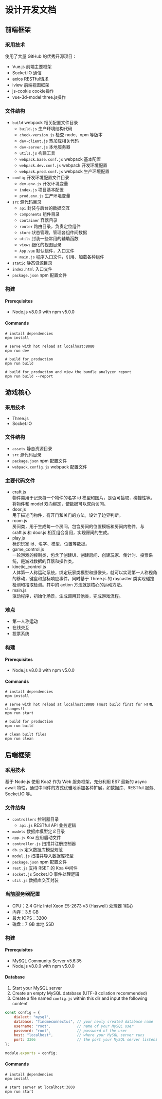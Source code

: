 # 设计开发文档

## 前端框架

### 采用技术
使用了大量 GitHub 的优秀开源项目：
* Vue.js 前端主要框架
* Socket.IO 通信
* axios RESTful请求
* iview 前端视图框架
* js-cookie cookie操作
* vue-3d-model three.js操作

### 文件结构
* `build` webpack 相关配置文件目录
    * `build.js` 生产环境结构代码
    * `check-version.js` 检查 node、npm 等版本
    * `dev-client.js` 热加载相关代码
    * `dev-server.js` 本地服务器
    * `utils.js` 构建工具
    * `webpack.base.conf.js` webpack 基本配置
    * `webpack.dev.conf.js` webpack 开发环境配置
    * `webpack.prod.conf.js` webpack 生产环境配置
* `config` 开发环境配置文件目录
    * `dev.env.js` 开发环境变量
    * `index.js` 项目基本配置
    * `prod.env.js` 生产环境变量
* `src` 源代码目录
    * `api` 封装与后台的数据交互
    * `components` 组件目录
    * `container` 容器目录
    * `router` 路由目录，负责定位组件
    * `store` 状态管理，管理各组件间数据
    * `utils` 封装一些常用的辅助函数
    * `views` 细化的视图目录
    * `App.vue` 默认组件，入口文件
    * `main.js` 程序入口文件，引用、加载各种组件
* `static` 静态资源目录
* `index.html` 入口文件
* `package.json` npm 配置文件

### 构建

#### Prerequisites
* Node.js v8.0.0 with npm v5.0.0

#### Commands
```shell
# install dependencies
npm install

# serve with hot reload at localhost:8080
npm run dev

# build for production
npm run build

# build for production and view the bundle analyzer report
npm run build --report
```

## 游戏核心

### 采用技术
* Three.js
* Socket.IO

### 文件结构
* `assets` 静态资源目录
* `src` 源代码目录
* `package.json` npm 配置文件
* `webpack.config.js` webpack 配置文件

### 主要代码文件
* craft.js   
物件类用于记录每一个物件的名字 id 模型和图片，是否可拾取，碰撞性等。将物件和 model 双向绑定，使数据可以双向访问。
* door.js  
用于描述门物件，有开门和关门的方法，设计了边界判断。
* room.js  
房间类，用于生成每一个房间，包含房间的位置模板和房间内物件，与 craft.js 和 door.js 相互组合复用，实现房间的生成。
* play.js  
标识玩家 id、名字、模型、位置等数据。
* game_control.js  
一轮游戏的控制类，包含了创建UI、创建房间、创建玩家、倒计时、投票系统，是游戏数据的容器和操作类。
* kinetic_control.js  
人体第一人称运动系统，绑定玩家类模型和摄像头，就可以实现第一人称视角的移动，键盘和鼠标响应事件，同时基于 Three.js 的 raycaster 类实现碰撞检测和拾取检测。其中的 action 方法就是核心的运动方法。
* main.js  
驱动程序，初始化场景，生成调用其他类，完成游戏流程。

### 难点
* 第一人称运动
* 在线交互
* 投票系统

### 构建

#### Prerequisites
* Node.js v8.0.0 with npm v5.0.0

#### Commands
```shell
# install dependencies
npm install

# serve with hot reload at localhost:8080 (must build first for HTML changes!)
npm run start

# build for production
npm run build

# clean built files
npm run clean
```

## 后端框架

### 采用技术
基于 Node.js 使用 Koa2 作为 Web 服务框架，充分利用 ES7 最新的 async await 特性，通过中间件的方式优雅地添加各种扩展，如数据库、RESTful 服务、Socket.IO 等。

### 文件结构
* `controllers` 控制器目录
    * `api.js` RESTful API 业务逻辑
* `models` 数据库模型定义目录
* `app.js` Koa 应用启动文件
* `controller.js` 扫描并注册控制器
* `db.js` 定义数据库模型规范
* `model.js` 扫描并导入数据库模型
* `package.json` npm 配置文件
* `rest.js` 支持 RSET 的 Koa 中间件
* `socket.js` Socket.IO 事件处理逻辑
* `util.js` 数据库交互封装

### 当前服务器配置
* CPU：2.4 GHz Intel Xeon E5-2673 v3 (Haswell) 处理器 1核心  
* 内存：3.5 GB  
* 最大 IOPS：3200  
* 磁盘：7 GB 本地 SSD

### 构建

#### Prerequisites
* MySQL Community Server v5.6.35
* Node.js v8.0.0 with npm v5.0.0

#### Database
1. Start your MySQL server
2. Create an empty MySQL database (UTF-8 collation recommended)
3. Create a file named `config.js` within this dir and input the following content
```javascript
const config = {
    dialect: "mysql",
    database: "findmeconnectus", // your newly created database name
    username: "root",            // name of your MySQL user
    password: "root",            // password of the user
    host: "localhost",           // where your MySQL server runs
    port: 3306                   // the port your MySQL server listens
};

module.exports = config;
```

#### Commands
```shell
# install dependencies
npm install

# start server at localhost:3000
npm run start
```
